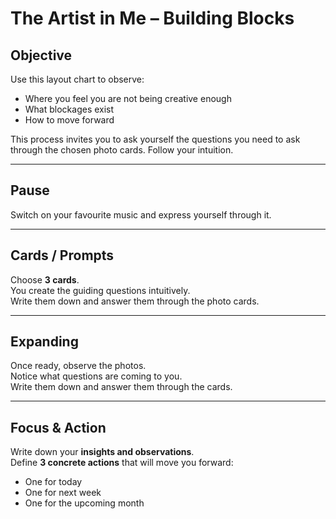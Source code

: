 # The Artist in Me – Building Blocks

## Objective
Use this layout chart to observe:
- Where you feel you are not being creative enough  
- What blockages exist  
- How to move forward  

This process invites you to ask yourself the questions you need to ask through the chosen photo cards. Follow your intuition.

---

## Pause
Switch on your favourite music and express yourself through it.

---

## Cards / Prompts
Choose **3 cards**.  
You create the guiding questions intuitively.  
Write them down and answer them through the photo cards.

---

## Expanding
Once ready, observe the photos.  
Notice what questions are coming to you.  
Write them down and answer them through the cards.

---

## Focus & Action
Write down your **insights and observations**.  
Define **3 concrete actions** that will move you forward:
- One for today  
- One for next week  
- One for the upcoming month
